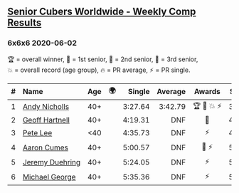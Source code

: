 <style>table {white-space: nowrap;}</style>
<link rel="stylesheet" type="text/css" href="/scw-comp/css/flags.css" />

## [Senior Cubers Worldwide - Weekly Comp Results](/scw-comp/results/)
### 6x6x6 2020-06-02

<span style="white-space: nowrap;">🏆 = overall winner</span>, <span style="white-space: nowrap;">🥇 = 1st senior</span>, <span style="white-space: nowrap;">🥈 = 2nd senior</span>, <span style="white-space: nowrap;">🥉 = 3rd senior</span>, <span style="white-space: nowrap;">💥 = overall record (age group)</span>, <span style="white-space: nowrap;">🔥 = PR average</span>, <span style="white-space: nowrap;">⚡ = PR single</span>.

| # | Name | Age | 🌍 | Single | Average | Awards | Solve 1 | Solve 2 | Solve 3 | Video |
| :--: | :-- | :--: | :--: | --: | --: | :--: | --: | --: | --: | :-- |
| 1 | [Andy Nicholls](../../persons/andy_nicholls/666.md) | 40+ | <i class="flag flag-GB" /> | 3:27.64 | 3:42.79 | 🏆 🥇 💥 ⚡ | 3:52.28 | 3:27.64 | 3:48.45 | [Desktop](https://www.facebook.com/events/573401076937046/permalink/573727163571104) / [Mobile](https://m.facebook.com/events/573401076937046?view=permalink&id=573727163571104) |
| 2 | [Geoff Hartnell](../../persons/geoff_hartnell/666.md) | 40+ | <i class="flag flag-GB" /> | 4:19.31 | DNF | 🥈 | 4:19.31 | 4:21.71 | DNF | [Desktop](https://www.facebook.com/events/573401076937046/permalink/574319000178587) / [Mobile](https://m.facebook.com/events/573401076937046?view=permalink&id=574319000178587) |
| 3 | [Pete Lee](../../persons/pete_lee/666.md) | <40 | <i class="flag flag-GB" /> | 4:35.73 | DNF | ⚡ | 4:35.73 | DNF | DNS | [Desktop](https://www.facebook.com/events/573401076937046/permalink/574505536826600) / [Mobile](https://m.facebook.com/events/573401076937046?view=permalink&id=574505536826600) |
| 4 | [Aaron Cumes](../../persons/aaron_cumes/666.md) | 40+ | <i class="flag flag-GB" /> | 5:00.57 | DNF | 🥉 ⚡ | 5:00.57 | DNS | DNS | [Desktop](https://www.facebook.com/events/573401076937046/permalink/574489523494868) / [Mobile](https://m.facebook.com/events/573401076937046?view=permalink&id=574489523494868) |
| 5 | [Jeremy Duehring](../../persons/jeremy_duehring/666.md) | 40+ | <i class="flag flag-US" /> | 5:24.05 | DNF | ⚡ | 5:24.05 | DNS | DNS | [Desktop](https://www.facebook.com/jeremy.duehring/videos/10160075205387846) / [Mobile](https://m.facebook.com/jeremy.duehring/videos/10160075205387846) |
| 6 | [Michael George](../../persons/michael_george/666.md) | 40+ | <i class="flag flag-GB" /> | 5:35.36 | DNF | ⚡ | 5:35.36 | DNF | DNS | [Desktop](https://www.facebook.com/events/573401076937046/permalink/575263400084147) / [Mobile](https://m.facebook.com/events/573401076937046?view=permalink&id=575263400084147) |

<!-- Global site tag (gtag.js) - Google Analytics -->
<script async src="https://www.googletagmanager.com/gtag/js?id=UA-86348435-3"></script>
<script>window.dataLayer = window.dataLayer || []; function gtag() {dataLayer.push(arguments);} gtag('js', new Date()); gtag('config', 'UA-86348435-3');</script>
